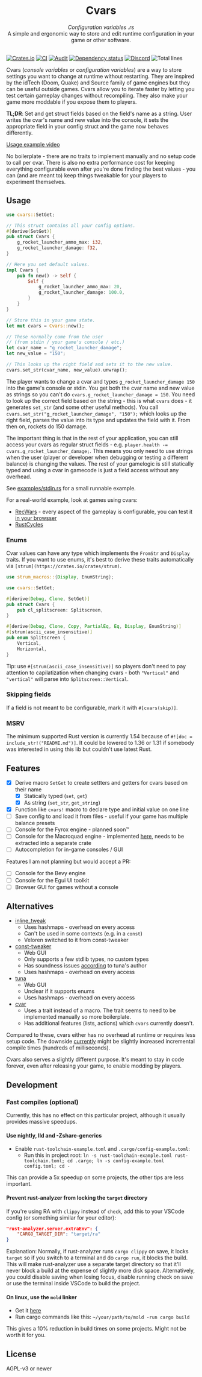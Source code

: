 <div align="center">
    <h1>Cvars</h1>
    <i>Configuration variables .rs</i>
    <br />
    A simple and ergonomic way to store and edit runtime configuration in your game or other software.
</div>
<br />

[![Crates.io](https://img.shields.io/crates/v/cvars)](https://crates.io/crates/cvars)
[![CI](https://github.com/martin-t/cvars/workflows/CI/badge.svg)](https://github.com/martin-t/cvars/actions)
[![Audit](https://github.com/martin-t/cvars/workflows/audit/badge.svg)](https://rustsec.org/)
[![Dependency status](https://deps.rs/repo/github/martin-t/cvars/status.svg)](https://deps.rs/repo/github/martin-t/cvars)
[![Discord](https://img.shields.io/discord/770013530593689620?label=&logo=discord&logoColor=ffffff&color=7389D8&labelColor=6A7EC2)](https://discord.gg/aA7hCFvYh9)
![Total lines](https://tokei.rs/b1/github/martin-t/cvars)

Cvars (_console variables_ or _configuration variables_) are a way to store settings you want to change at runtime without restarting. They are inspired by the idTech (Doom, Quake) and Source family of game engines but they can be useful outside games. Cvars allow you to iterate faster by letting you test certain gameplay changes without recompiling. They also make your game more moddable if you expose them to players.

**TL;DR**: Set and get struct fields based on the field's name as a string. User writes the cvar's name and new value into the console, it sets the appropriate field in your config struct and the game now behaves differently.

<a href="https://user-images.githubusercontent.com/4079823/152082630-a705286d-c630-4507-9213-b8a7b106d47e.mp4">Usage example video</a>

No boilerplate - there are no traits to implement manually and no setup code to call per cvar. There is also no extra performance cost for keeping everything configurable even after you're done finding the best values - you can (and are meant to) keep things tweakable for your players to experiment themselves.

## Usage

```rust
use cvars::SetGet;

// This struct contains all your config options.
#[derive(SetGet)]
pub struct Cvars {
    g_rocket_launcher_ammo_max: i32,
    g_rocket_launcher_damage: f32,
}

// Here you set default values.
impl Cvars {
    pub fn new() -> Self {
        Self {
            g_rocket_launcher_ammo_max: 20,
            g_rocket_launcher_damage: 100.0,
        }
    }
}

// Store this in your game state.
let mut cvars = Cvars::new();

// These normally come from the user
// (from stdin / your game's console / etc.)
let cvar_name = "g_rocket_launcher_damage";
let new_value = "150";

// This looks up the right field and sets it to the new value.
cvars.set_str(cvar_name, new_value).unwrap();
```

The player wants to change a cvar and types `g_rocket_launcher_damage 150` into the game's console or stdin. You get both the cvar name and new value as strings so you can't do `cvars.g_rocket_launcher_damage = 150`. You need to look up the correct field based on the string - this is what `cvars` does - it generates `set_str` (and some other useful methods). You call `cvars.set_str("g_rocket_launcher_damage", "150");` which looks up the right field, parses the value into its type and updates the field with it. From then on, rockets do 150 damage.

The important thing is that in the rest of your application, you can still access your cvars as regular struct fields - e.g. `player.health -= cvars.g_rocket_launcher_damage;`. This means you only need to use strings when the user (player or developer when debugging or testing a different balance) is changing the values. The rest of your gamelogic is still statically typed and using a cvar in gamecode is just a field access without any overhead.

See [examples/stdin.rs](https://github.com/martin-t/cvars/blob/master/examples/stdin.rs) for a small runnable example.

For a real-world example, look at games using cvars:

- [RecWars](https://github.com/martin-t/rec-wars/blob/master/src/cvars.rs) - every aspect of the gameplay is configurable, you can test it [in your browsser](https://martin-t.gitlab.io/gitlab-pages/rec-wars/macroquad.html)
- [RustCycles](https://github.com/rustcycles/rustcycles/blob/master/src/cvars.rs)

### Enums

Cvar values can have any type which implements the `FromStr` and `Display` traits. If you want to use enums, it's best to derive these traits automatically via `[strum](https://crates.io/crates/strum)`.

```rust
use strum_macros::{Display, EnumString};

use cvars::SetGet;

#[derive(Debug, Clone, SetGet)]
pub struct Cvars {
    pub cl_splitscreen: Splitscreen,
}

#[derive(Debug, Clone, Copy, PartialEq, Eq, Display, EnumString)]
#[strum(ascii_case_insensitive)]
pub enum Splitscreen {
    Vertical,
    Horizontal,
}
```

Tip: use `#[strum(ascii_case_insensitive)]` so players don't need to pay attention to capilatization when changing cvars - both `"Vertical"` and `"vertical"` will parse into `Splitscreen::Vertical`.

### Skipping fields

If a field is not meant to be configurable, mark it with `#[cvars(skip)]`.

### MSRV

The minimum supported Rust version is currently 1.54 because of `#![doc = include_str!("README.md")]`. It could be lowered to 1.36 or 1.31 if somebody was interested in using this lib but couldn't use latest Rust.

## Features

- [x] Derive macro `SetGet` to create settters and getters for cvars based on their name
  - [x] Statically typed (`set`, `get`)
  - [x] As string (`set_str`, `get_string`)
- [x] Function like `cvars!` macro to declare type and initial value on one line
- [ ] Save config to and load it from files - useful if your game has multiple balance presets
- [ ] Console for the Fyrox engine - planned soon™
- [ ] Console for the Macroquad engine - implemented [here](https://github.com/martin-t/rec-wars/blob/master/src/console.rs), needs to be extracted into a separate crate
- [ ] Autocompletion for in-game consoles / GUI

Features I am not planning but would accept a PR:

- [ ] Console for the Bevy engine
- [ ] Console for the Egui UI toolkit
- [ ] Browser GUI for games without a console

## Alternatives

- [inline_tweak](https://crates.io/crates/inline_tweak)
  - Uses hashmaps - overhead on every access
  - Can't be used in some contexts (e.g. in a `const`)
  - Veloren switched to it from const-tweaker
- [const-tweaker](https://crates.io/crates/const-tweaker)
  - Web GUI
  - Only supports a few stdlib types, no custom types
  - Has soundness issues [according](https://github.com/tgolsson/tuna#alternatives) to tuna's author
  - Uses hashmaps - overhead on every access
- [tuna](https://crates.io/crates/tuna)
  - Web GUI
  - Unclear if it supports enums
  - Uses hashmaps - overhead on every access
- [cvar](https://crates.io/crates/cvar)
  - Uses a trait instead of a macro. The trait seems to need to be implemented manually so more boilerplate.
  - Has additional features (lists, actions) which `cvars` currently doesn't.

Compared to these, cvars either has no overhead at runtime or requires less setup code. The downside [currently](https://github.com/martin-t/cvars/issues/6) might be slightly increased incremental compile times (hundreds of milliseconds).

Cvars also serves a slightly different purpose. It's meant to stay in code forever, even after releasing your game, to enable modding by players.

## Development

### Fast compiles (optional)

<!-- You can make the project compile _significantly_ faster and iterate quicker: -->
Currently, this has no effect on this particular project, although it usually provides massive speedups.

#### Use nightly, lld and -Zshare-generics

- Enable `rust-toolchain-example.toml` and `.cargo/config-example.toml`:
  - Run this in project root: `ln -s rust-toolchain-example.toml rust-toolchain.toml; cd .cargo; ln -s config-example.toml config.toml; cd -`

This can provide a 5x speedup on some projects, the other tips are less important.

#### Prevent rust-analyzer from locking the `target` directory

If you're using RA with `clippy` instead of `check`, add this to your VSCode config (or something similar for your editor):

```json
"rust-analyzer.server.extraEnv": {
    "CARGO_TARGET_DIR": "target/ra"
}
```

Explanation: Normally, if rust-analyzer runs `cargo clippy` on save, it locks `target` so if you switch to a terminal and do `cargo run`, it blocks the build. This will make rust-analyzer use a separate target directory so that it'll never block a build at the expense of slightly more disk space. Alternatively, you could disable saving when losing focus, disable running check on save or use the terminal inside VSCode to build the project.

#### On linux, use the `mold` linker

- Get it [here](https://github.com/rui314/mold)
- Run cargo commands like this: `~/your/path/to/mold -run cargo build`

This gives a 10% reduction in build times on some projects. Might not be worth it for you.

## License

AGPL-v3 or newer
